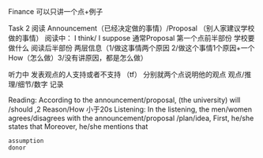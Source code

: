 Finance
可以只讲一个点+例子


Task 2 阅读 Announcement（已经决定做的事情）/Proposal （别人家建议学校做的事情）
阅读中： I think/ I suppose 通常Proposal
第一个点前半部份 学校要做什么
阅读后半部份 两层信息（1/做这事情两个原因 2/做这个事情1个原因+一个How（怎么做）3/没有讲原因，都是怎么做）

听力中
发表观点的人支持或者不支持 （tf）
分别就两个点说明他的观点
观点/推理/细节/数字 记录

Reading:
According to the announcement/proposal, (the university) will /should ,2 Reason/How 小于20s
Listening:
In the listening, the men/women agrees/disagrees with the announcement/proposal /plan/idea, 
First, he/she states that
Moreover, he/she mentions that 

```
assumption
donor
```


